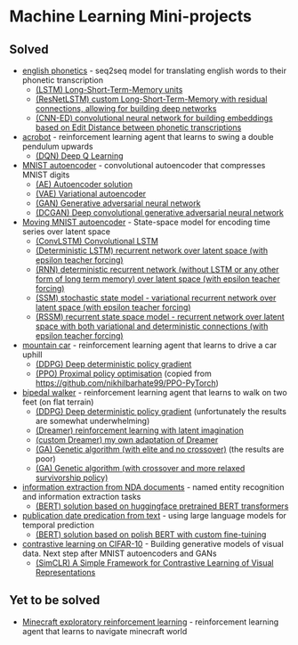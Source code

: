 # Machine Learning Mini-projects

## Solved

- [english phonetics](./phonetics) - seq2seq model for translating english words to their phonetic transcription
   - [(LSTM) Long-Short-Term-Memory units](./phonetics/PH.py)
   - [(ResNetLSTM) custom Long-Short-Term-Memory with residual connections, allowing for building deep networks](./phonetics/PH_ResNetLSTM.py)
   - [(CNN-ED) convolutional neural network for building embeddings based on Edit Distance between phonetic transcriptions](./phonetics/CNN.py)
- [acrobot](./acrobot) -  reinforcement learning agent that learns to swing a double pendulum upwards  
   - [(DQN) Deep Q Learning](./acrobot/AB.py)
- [MNIST autoencoder](./mnist_autoencoder) - convolutional autoencoder that compresses MNIST digits 
   - [(AE) Autoencoder solution](./mnist_autoencoder/MAE.py)
   - [(VAE) Variational autoencoder](./mnist_autoencoder/VAE.py)
   - [(GAN) Generative adversarial neural network](./mnist_autoencoder/GAN.py)
   - [(DCGAN) Deep convolutional generative adversarial neural network](./mnist_autoencoder/DCGAN.py)
- [Moving MNIST autoencoder](./mnist_autoencoder) - State-space model for encoding time series over latent space 
   - [(ConvLSTM) Convolutional LSTM](./moving_mnist_autoencoder/ConvLSTM.py)
   - [(Deterministic LSTM) recurrent network over latent space (with epsilon teacher forcing) ](./moving_mnist_autoencoder/LSTM.py)
   - [(RNN) deterministic recurrent network (without LSTM or any other form of long term memory) over latent space (with epsilon teacher forcing)](./moving_mnist_autoencoder/RNN.py)
   - [(SSM) stochastic state model - variational recurrent network over latent space (with epsilon teacher forcing)](./moving_mnist_autoencoder/SSM.py)
   - [(RSSM) recurrent state space model - recurrent network over latent space with both variational and deterministic connections (with epsilon teacher forcing)](./moving_mnist_autoencoder/SSM.py)
- [mountain car](./mountain_car_continuous) -  reinforcement learning agent that learns to drive a car uphill  
   - [(DDPG) Deep deterministic policy gradient](./mountain_car_continuous/MC.py)
   - [(PPO) Proximal policy optimisation](./mountain_car_continuous/PPO.py) (copied from https://github.com/nikhilbarhate99/PPO-PyTorch)
- [bipedal walker](./bipedal_walker) -  reinforcement learning agent that learns to walk on two feet (on flat terrain)  
   - [(DDPG) Deep deterministic policy gradient](./bipedal_walker/DDPG.py) (unfortunately the results are somewhat underwhelming)
   - [(Dreamer) reinforcement learning with latent imagination](./bipedal_walker/Dreamer.py) 
   - [(custom Dreamer) my own adaptation of Dreamer](./bipedal_walker/BW.py) 
   - [(GA) Genetic algorithm (with elite and no crossover)](./bipedal_walker/GA.py) (the results are poor)
   - [(GA) Genetic algorithm (with crossover and more relaxed survivorship policy)](./bipedal_walker/GA_crossover.py)
- [information extraction from NDA documents](./named_entity_recognition) -  named entity recognition and information extraction tasks  
   - [(BERT) solution based on huggingface pretrained BERT transformers](./named_entity_recognition/BERT.py)
- [publication date predication from text](./temporal_classification_polish) - using large language models for temporal prediction
   - [(BERT) solution based on polish BERT with custom fine-tuining](./temporal_classification_polish/BERT.py)
- [contrastive learning on CIFAR-10](./cifar10) - Building generative models of visual data. Next step after MNIST autoencoders and GANs
   - [(SimCLR) A Simple Framework for Contrastive Learning of Visual Representations](./cifar10/SimCLR.py)

  
        

## Yet to be solved
- [Minecraft exploratory reinforcement learning](./minecraft) - reinforcement learning agent that learns to navigate minecraft world 

